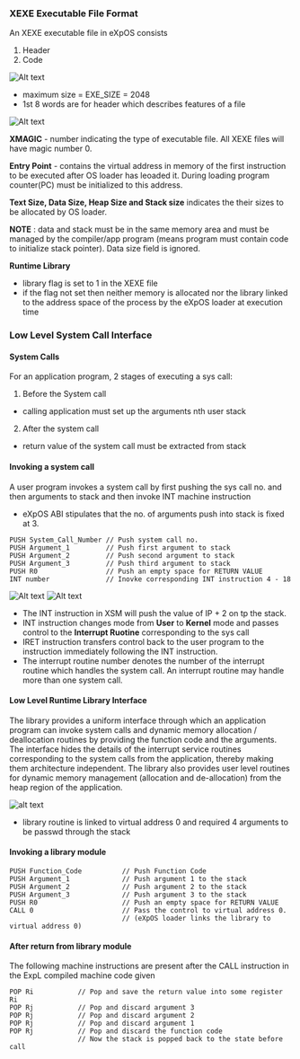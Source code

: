 ### XEXE Executable File Format
An XEXE executable file in eXpOS consists
1. Header
2. Code

![Alt text](http://exposnitc.github.io/img/exe_file.jpeg)

- maximum size = EXE_SIZE = 2048
- 1st 8 words are for header which describes features of a file

![Alt text](http://exposnitc.github.io/img/header.png)

**XMAGIC** - number indicating the type of executable file. All XEXE files will have magic number 0.

**Entry Point** - contains the virtual address in memory of the first instruction to be executed after OS loader has leoaded it. During loading program counter(PC) must be initialized to this address.

**Text Size, Data Size, Heap Size and Stack size** indicates the their sizes to be allocated by OS loader.

**NOTE** : data and stack must be in the same memory area and must be managed by the compiler/app program (means program must contain code to initialize stack pointer). Data size field is ignored.

**Runtime Library**
- library flag is set to 1 in the XEXE file
- if the flag not set then neither memory is allocated nor the library linked to the address space of the process by the eXpOS loader at execution time

### Low Level System Call Interface
#### System Calls
For an application program, 2 stages of executing  a sys call:
1. Before the System call
- calling application must set up the arguments nth user stack
2. After the system call
- return value of the system call must be extracted from stack

#### Invoking a system call
A user program invokes a system call by first pushing the sys call no. and then arguments to stack and then invoke INT machine instruction
- eXpOS ABI stipulates that the no. of arguments push into stack is fixed at 3.
```
PUSH System_Call_Number // Push system call no.
PUSH Argument_1         // Push first argument to stack
PUSH Argument_2         // Push second argument to stack
PUSH Argument_3         // Push third argument to stack
PUSH R0                 // Push an empty space for RETURN VALUE
INT number              // Inovke corresponding INT instruction 4 - 18
```

![Alt text](http://exposnitc.github.io/img/system_call_stack1.png)
![Alt text](http://exposnitc.github.io/img/system_call_stack2.png)

- The INT instruction in XSM will push the value of IP + 2 on tp the stack.
- INT instruction changes mode from **User** to **Kernel** mode and passes control to the **Interrupt Ruotine** corresponding to the sys call
- IRET instruction transfers control back to the user program to the instruction immediately following the INT instruction.
- The interrupt routine number denotes the number of the interrupt routine which handles the system call. An interrupt routine may handle more than one system call.

#### Low Level Runtime Library Interface
The library provides a uniform interface through which an application program can invoke system calls and dynamic memory allocation / deallocation routines by providing the function code and the arguments. The interface hides the details of the interrupt service routines corresponding to the system calls from the application, thereby making them architecture independent. The library also provides user level routines for dynamic memory management (allocation and de-allocation) from the heap region of the application.

![alt text](http://exposnitc.github.io/img/memory_management.png)
- library routine is linked to virtual address 0 and required 4 arguments to be passwd through the stack

#### Invoking a library module
```
PUSH Function_Code          // Push Function Code
PUSH Argument_1             // Push argument 1 to the stack
PUSH Argument_2             // Push argument 2 to the stack
PUSH Argument_3             // Push argument 3 to the stack
PUSH R0                     // Push an empty space for RETURN VALUE
CALL 0                  	// Pass the control to virtual address 0.
    		                // (eXpOS loader links the library to virtual address 0)
```
#### After return from library module
The following machine instructions are present after the CALL instruction in the ExpL compiled machine code given
```
POP Ri           // Pop and save the return value into some register Ri
POP Rj           // Pop and discard argument 3
POP Rj           // Pop and discard argument 2
POP Rj           // Pop and discard argument 1
POP Rj           // Pop and discard the function code
                 // Now the stack is popped back to the state before call
```